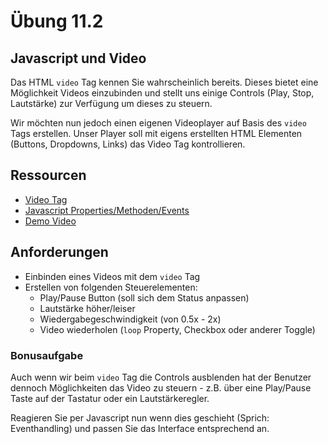 # Übung 11.2 #

## Javascript und Video ##

Das HTML `video` Tag kennen Sie wahrscheinlich bereits. Dieses bietet eine Möglichkeit Videos einzubinden
und stellt uns einige Controls (Play, Stop, Lautstärke) zur Verfügung um dieses zu steuern.

Wir möchten nun jedoch einen eigenen Videoplayer auf Basis des `video` Tags erstellen. Unser Player soll mit
eigens erstellten HTML Elementen (Buttons, Dropdowns, Links) das Video Tag kontrollieren.

## Ressourcen ##

- [Video Tag](https://www.w3schools.com/tags/tag_video.asp)
- [Javascript Properties/Methoden/Events](https://www.w3schools.com/tags/ref_av_dom.asp)
- [Demo Video](https://github.com/Andi-Moser/SJ20-21-M152/raw/master/m152/Uebungen/Unterlagen/Video.mp4)

## Anforderungen ##

- Einbinden eines Videos mit dem `video` Tag
- Erstellen von folgenden Steuerelementen:
    - Play/Pause Button (soll sich dem Status anpassen)
    - Lautstärke höher/leiser
    - Wiedergabegeschwindigkeit (von 0.5x - 2x)
    - Video wiederholen (`loop` Property, Checkbox oder anderer Toggle)
    
### Bonusaufgabe ###

Auch wenn wir beim `video` Tag die Controls ausblenden hat der Benutzer dennoch Möglichkeiten das Video zu steuern -
z.B. über eine Play/Pause Taste auf der Tastatur oder ein Lautstärkeregler.

Reagieren Sie per Javascript nun wenn dies geschieht (Sprich: Eventhandling) und passen Sie das Interface entsprechend an.